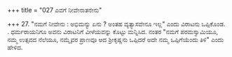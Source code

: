 +++
title = "027 ಎವಗೆ ನೀವೇನಾತನೇನು"

+++
27. "ನಮಗೆ ನೀವೇನು : ಅಭಿಮನ್ಯು ಏನು ? ಅಂತಹ ವ್ಯತ್ಯಾಸವೇನೂ ಇಲ್ಲ" ಎಂದು ವಿರಾಟನು ಒಪ್ಪಿಕೊಂಡ. . ಧರ್ಮರಾಯನಿಗೂ  ಅವನು ವಿರಾಟನಿಗೆ ವೀಳೆಯವನ್ನು ಕೊಟ್ಟು ಮನ್ನಿಸಿದ. ನಂತರ "ನಮಗೆ ಪರಮಸ್ವಾಮಿಯೂ, ನಮ್ಮ ಉತ್ಸವದ ನೆಲೆಯೂ, ನಮ್ಮೈವರ ಪ್ರಾಣವೂ ಆದ ಶ್ರೀಕೃಷ್ಣನು ಒಪ್ಪಿದರೆ ಅದೇ ನಮ್ಮ ಒಪ್ಪಿಗೆಯೆಂದು ತಿಳಿ" ಎಂದು ಹೇಳಿದ.